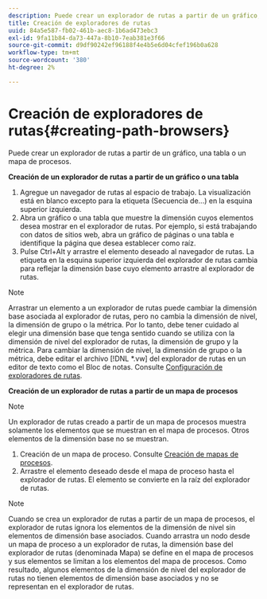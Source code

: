 ```yaml
---
description: Puede crear un explorador de rutas a partir de un gráfico, una tabla o un mapa de procesos.
title: Creación de exploradores de rutas
uuid: 84a5e587-fb02-461b-aec8-1b6ad473ebc3
exl-id: 9fa11b84-da73-447a-8b10-7eab381e3f66
source-git-commit: d9df90242ef96188f4e4b5e6d04cfef196b0a628
workflow-type: tm+mt
source-wordcount: '380'
ht-degree: 2%

---
```


# Creación de exploradores de rutas{#creating-path-browsers}

Puede crear un explorador de rutas a partir de un gráfico, una tabla o un mapa de procesos.

**Creación de un explorador de rutas a partir de un gráfico o una tabla**

1. Agregue un navegador de rutas al espacio de trabajo. La visualización está en blanco excepto para la etiqueta (Secuencia de...) en la esquina superior izquierda.
1. Abra un gráfico o una tabla que muestre la dimensión cuyos elementos desea mostrar en el explorador de rutas. Por ejemplo, si está trabajando con datos de sitios web, abra un gráfico de páginas o una tabla e identifique la página que desea establecer como raíz.
1. Pulse Ctrl+Alt y arrastre el elemento deseado al navegador de rutas. La etiqueta en la esquina superior izquierda del explorador de rutas cambia para reflejar la dimensión base cuyo elemento arrastre al explorador de rutas.

>[!NOTE]
>
>Arrastrar un elemento a un explorador de rutas puede cambiar la dimensión base asociada al explorador de rutas, pero no cambia la dimensión de nivel, la dimensión de grupo o la métrica. Por lo tanto, debe tener cuidado al elegir una dimensión base que tenga sentido cuando se utiliza con la dimensión de nivel del explorador de rutas, la dimensión de grupo y la métrica. Para cambiar la dimensión de nivel, la dimensión de grupo o la métrica, debe editar el archivo [!DNL *.vw] del explorador de rutas en un editor de texto como el Bloc de notas. Consulte [Configuración de exploradores de rutas](../../../../home/c-get-started/c-intf-anlys-ftrs/t-config-path-brwsr.md#task-bbb3ddaa140a414f984b697c2b8202a3).

**Creación de un explorador de rutas a partir de un mapa de procesos**

>[!NOTE]
>
>Un explorador de rutas creado a partir de un mapa de procesos muestra solamente los elementos que se muestran en el mapa de procesos. Otros elementos de la dimensión base no se muestran.

1. Creación de un mapa de proceso. Consulte [Creación de mapas de procesos](../../../../home/c-get-started/c-analysis-vis/c-proc-maps/c-create-proc-maps.md#concept-daf5b14dae7a442191611b1b9c1122bf).
1. Arrastre el elemento deseado desde el mapa de proceso hasta el explorador de rutas. El elemento se convierte en la raíz del explorador de rutas.

>[!NOTE]
>
>Cuando se crea un explorador de rutas a partir de un mapa de procesos, el explorador de rutas ignora los elementos de la dimensión de nivel sin elementos de dimensión base asociados. Cuando arrastra un nodo desde un mapa de proceso a un explorador de rutas, la dimensión base del explorador de rutas (denominada Mapa) se define en el mapa de procesos y sus elementos se limitan a los elementos del mapa de procesos. Como resultado, algunos elementos de la dimensión de nivel del explorador de rutas no tienen elementos de dimensión base asociados y no se representan en el explorador de rutas.
